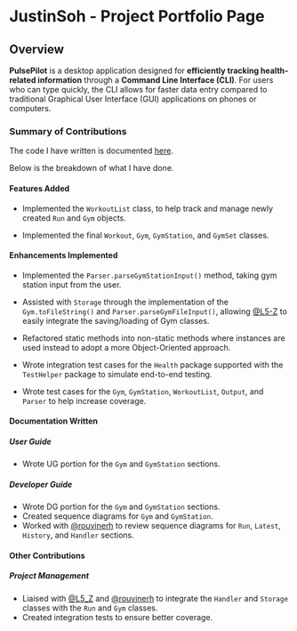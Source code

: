 # JustinSoh - Project Portfolio Page

## Overview

**PulsePilot** is a desktop application designed for **efficiently tracking health-related information** through a **Command Line Interface (CLI)**. For users who can type quickly, the CLI allows for faster data entry compared to traditional Graphical User Interface (GUI) applications on phones or computers.

### Summary of Contributions

The code I have written is documented [here](https://nus-cs2113-ay2324s2.github.io/tp-dashboard/?search=JustinSoh&sort=groupTitle&sortWithin=title&timeframe=commit&mergegroup=&groupSelect=groupByRepos&breakdown=true&checkedFileTypes=docs~functional-code~test-code~other&since=2024-02-23).

Below is the breakdown of what I have done.

#### Features Added

- Implemented the `WorkoutList` class, to help track and manage newly created `Run` and `Gym` objects.

- Implemented the final `Workout`, `Gym`, `GymStation`, and `GymSet` classes.

#### Enhancements Implemented

- Implemented the `Parser.parseGymStationInput()` method, taking gym station input from the user.

- Assisted with `Storage` through the implementation of the `Gym.toFileString()` and `Parser.parseGymFileInput()`, allowing [@L5-Z](https://github.com/L5-Z) to easily integrate the saving/loading of Gym classes.

- Refactored static methods into non-static methods where instances are used instead to adopt a more Object-Oriented approach.

- Wrote integration test cases for the `Health` package supported with the `TestHelper` package to simulate end-to-end testing.

- Wrote test cases for the `Gym`, `GymStation`, `WorkoutList`, `Output`, and `Parser` to help increase coverage.

#### Documentation Written

##### User Guide

- Wrote UG portion for the `Gym` and `GymStation` sections.

##### Developer Guide

- Wrote DG portion for the `Gym` and `GymStation` sections.
- Created sequence diagrams for `Gym` and `GymStation`.
- Worked with [@rouvinerh](https://github.com/rouvinerh) to review sequence diagrams for `Run`, `Latest`, `History`, and `Handler` sections.

#### Other Contributions

##### Project Management

- Liaised with [@L5_Z](https://github.com/L5-Z) and [@rouvinerh](https://github.com/rouvinerh) to integrate the `Handler` and `Storage` classes with the `Run` and `Gym` classes.
- Created integration tests to ensure better coverage.

